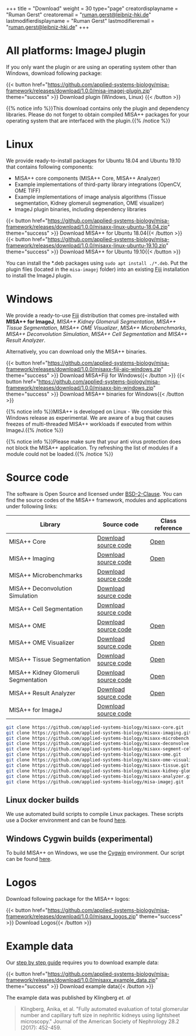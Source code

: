+++
title = "Download"
weight = 30
type="page"
creatordisplayname = "Ruman Gerst"
creatoremail = "ruman.gerst@leibniz-hki.de"
lastmodifierdisplayname = "Ruman Gerst"
lastmodifieremail = "ruman.gerst@leibniz-hki.de"
+++

# All platforms: ImageJ plugin

If you only want the plugin or are using an operating system other than Windows,
download following package:

{{< button href="https://github.com/applied-systems-biology/misa-framework/releases/download/1.0.0/misa-imagej-plugin.zip" theme="success" >}} Download plugin (Windows, Linux) {{< /button >}}

{{% notice info %}}This download contains only the plugin and dependency libraries. Please do not forget to obtain compiled MISA++ packages for your operating system
that are interfaced with the plugin.{{% /notice %}}

# Linux

We provide ready-to-install packages for Ubuntu 18.04 and Ubuntu 19.10 that contains following components:

* MISA++ core components (MISA++ Core, MISA++ Analyzer)
* Example implementations of third-party library integrations (OpenCV, OME TIFF)
* Example implementations of image analysis algorithms (Tissue segmentation, Kidney glomeruli segmenation, OME visualizer)
* ImageJ plugin binaries, including dependency libraries

{{< button href="https://github.com/applied-systems-biology/misa-framework/releases/download/1.0.0/misaxx-linux-ubuntu-18.04.zip" theme="success" >}} Download MISA++ for Ubuntu 18.04{{< /button >}} {{< button href="https://github.com/applied-systems-biology/misa-framework/releases/download/1.0.0/misaxx-linux-ubuntu-19.10.zip" theme="success" >}} Download MISA++ for Ubuntu 19.10{{< /button >}}

You can install the \*.deb packages using `sudo apt install ./*.deb`. Put the plugin files (located in the `misa-imagej` folder)
into an existing [Fiji](https://fiji.sc/) installation to install the ImageJ plugin.

# Windows

We provide a ready-to-use [Fiji](https://fiji.sc/) distribution that comes pre-installed with
**MISA++ for ImageJ**, *MISA++ Kidney Glomeruli Segmentation*,
*MISA++ Tissue Segmentation*, *MISA++ OME Visualizer*, *MISA++ Microbenchmarks*, *MISA++ Deconvolution Simulation*, *MISA++ Cell Segmentation* and *MISA++ Result Analyzer*.

Alternatively, you can download only the MISA++ binaries.

{{< button href="https://github.com/applied-systems-biology/misa-framework/releases/download/1.0.0/misaxx-fiji-aio-windows.zip" theme="success" >}} Download MISA+Fiji for Windows{{< /button >}} {{< button href="https://github.com/applied-systems-biology/misa-framework/releases/download/1.0.0/misaxx-bin-windows.zip" theme="success" >}} Download MISA++ binaries for Windows{{< /button >}}

{{% notice info %}}MISA++ is developed on Linux - We consider this Windows release as experimental. We are aware of a bug that causes freezes of multi-threaded MISA++ workloads if executed from within ImageJ.{{% /notice %}}

{{% notice info %}}Please make sure that your anti virus protection does not block the MISA++ application. Try refreshing the list of modules if a module could not be loaded.{{% /notice %}}

# Source code

The software is Open Source and licensed under [BSD-2-Clause](https://opensource.org/licenses/BSD-2-Clause).
You can find the source codes of the MISA++ framework, modules and applications
under following links:

| Library                              | Source code                                                                                                             | Class reference                                                    |
| ------------------------------------ | ----------------------------------------------------------------------------------------------------------------------- | ------------------------------------------------------------------ |
| MISA++ Core                          | <a href="https://github.com/applied-systems-biology/misaxx-core" target="_blank"> Download source code </a>             | <a href="/docs/misaxx-core" target="_blank"> Open </a>             |
| MISA++ Imaging                       | <a href="https://github.com/applied-systems-biology/misaxx-imaging" target="_blank"> Download source code </a>          | <a href="/docs/misaxx-imaging" target="_blank"> Open </a>          |
| MISA++ Microbenchmarks               | <a href="https://github.com/applied-systems-biology/misaxx-microbench" target="_blank"> Download source code</a>        |                                                                    |
| MISA++ Deconvolution Simulation      | <a href="https://github.com/applied-systems-biology/misaxx-deconvolve" target="_blank"> Download source code</a>        |                                                                    |
| MISA++ Cell Segmentation             | <a href="https://github.com/applied-systems-biology/misaxx-segment-cells" target="_blank"> Download source code</a>     |                                                                    |
| MISA++ OME                           | <a href="https://github.com/applied-systems-biology/misaxx-ome" target="_blank"> Download source code </a>              | <a href="/docs/misaxx-ome" target="_blank"> Open </a>              |
| MISA++ OME Visualizer                | <a href="https://github.com/applied-systems-biology/misaxx-ome-visualizer" target="_blank"> Download source code </a>   | <a href="/docs/misaxx-ome-visualizer" target="_blank"> Open </a>   |
| MISA++ Tissue Segmentation           | <a href="https://github.com/applied-systems-biology/misaxx-tissue" target="_blank"> Download source code </a>           | <a href="/docs/misaxx-tissue" target="_blank"> Open </a>           |
| MISA++ Kidney Glomeruli Segmentation | <a href="https://github.com/applied-systems-biology/misaxx-kidney-glomeruli" target="_blank"> Download source code </a> | <a href="/docs/misaxx-kidney-glomeruli" target="_blank"> Open </a> |
| MISA++ Result Analyzer               | <a href="https://github.com/applied-systems-biology/misaxx-analyzer" target="_blank"> Download source code </a>         | <a href="/docs/misaxx-analyzer" target="_blank"> Open </a>         |
| MISA++ for ImageJ                    | <a href="https://github.com/applied-systems-biology/misa-imagej" target="_blank"> Download source code </a>             |                                                                    |


```bash
git clone https://github.com/applied-systems-biology/misaxx-core.git
git clone https://github.com/applied-systems-biology/misaxx-imaging.git
git clone https://github.com/applied-systems-biology/misaxx-microbench.git
git clone https://github.com/applied-systems-biology/misaxx-deconvolve.git
git clone https://github.com/applied-systems-biology/misaxx-segment-cells.git
git clone https://github.com/applied-systems-biology/misaxx-ome.git
git clone https://github.com/applied-systems-biology/misaxx-ome-visualizer.git
git clone https://github.com/applied-systems-biology/misaxx-tissue.git
git clone https://github.com/applied-systems-biology/misaxx-kidney-glomeruli.git
git clone https://github.com/applied-systems-biology/misaxx-analyzer.git
git clone https://github.com/applied-systems-biology/misa-imagej.git
```

## Linux docker builds

We use automated build scripts to compile Linux packages. These scripts use a
Docker environment and can be found [here](https://github.com/applied-systems-biology/misaxx-utils/tree/master/linux-builds).

## Windows Cygwin builds (experimental)

To build MISA++ on Windows, we use the [Cygwin](https://cygwin.com/) environment.
Our script can be found [here](https://github.com/applied-systems-biology/misaxx-utils/tree/master/windows-builds).

# Logos

Download following package for the MISA++ logos:

{{< button href="https://github.com/applied-systems-biology/misa-framework/releases/download/1.0.0/misaxx_logos.zip" theme="success" >}} Download Logos{{< /button >}}

# Example data

Our [step by step guide](/imagej/step-by-step) requires you to download example data:

{{< button href="https://github.com/applied-systems-biology/misa-framework/releases/download/1.0.0/misaxx_example_data.zip" theme="success" >}} Download example data{{< /button >}}

The example data was published by Klingberg *et. al*

> Klingberg, Anika, et al. "Fully automated evaluation of total glomerular number and capillary tuft size in nephritic kidneys using lightsheet microscopy."
Journal of the American Society of Nephrology 28.2 (2017): 452-459.

